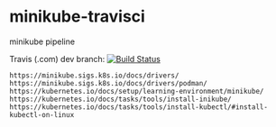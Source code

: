 # minikube-travisci
minikube pipeline

Travis (.com) dev branch:
[![Build Status](https://travis-ci.com/githubfoam/minikube-runtimes-travisci.svg?branch=dev)](https://travis-ci.com/githubfoam/minikube-runtimes-travisci)  

~~~~
https://minikube.sigs.k8s.io/docs/drivers/
https://minikube.sigs.k8s.io/docs/drivers/podman/
https://kubernetes.io/docs/setup/learning-environment/minikube/
https://kubernetes.io/docs/tasks/tools/install-inikube/
https://kubernetes.io/docs/tasks/tools/install-kubectl/#install-kubectl-on-linux

~~~~
